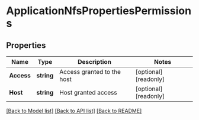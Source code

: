 # ApplicationNfsPropertiesPermissions

## Properties

Name | Type | Description | Notes
------------ | ------------- | ------------- | -------------
**Access** | **string** | Access granted to the host | [optional] [readonly] 
**Host** | **string** | Host granted access | [optional] [readonly] 

[[Back to Model list]](../README.md#documentation-for-models) [[Back to API list]](../README.md#documentation-for-api-endpoints) [[Back to README]](../README.md)


